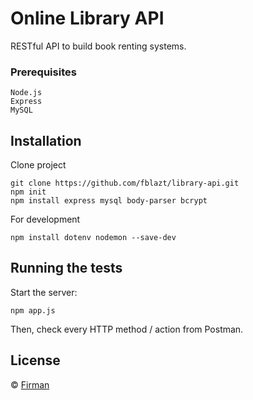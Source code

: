 # Online Library API

RESTful API to build book renting systems.


### Prerequisites

```
Node.js
Express
MySQL
```

## Installation

Clone project
```
git clone https://github.com/fblazt/library-api.git
npm init
npm install express mysql body-parser bcrypt
```

For development
```
npm install dotenv nodemon --save-dev
```



## Running the tests

Start the server:
```
npm app.js
```
Then, check every HTTP method / action from Postman.

## License

© [Firman](https://github.com/fblazt/)